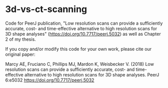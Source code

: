 # 3d-vs-ct-scanning
Code for PeerJ publication, "Low resolution scans can provide a sufficiently accurate, cost- and time-effective alternative to high resolution scans for 3D shape analyses" (https://doi.org/10.7717/peerj.5032) as well as Chapter 2 of my thesis.

If you copy and/or modify this code for your own work, please cite our original paper:

Marcy AE, Fruciano C, Phillips MJ, Mardon K, Weisbecker V. (2018) Low resolution scans can provide a sufficiently accurate, cost- and time-effective alternative to high resolution scans for 3D shape analyses. PeerJ 6:e5032 https://doi.org/10.7717/peerj.5032
